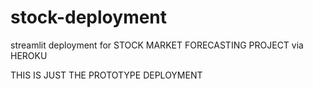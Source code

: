 # stock-deployment
streamlit deployment for STOCK MARKET FORECASTING PROJECT via HEROKU

THIS IS JUST THE PROTOTYPE DEPLOYMENT
